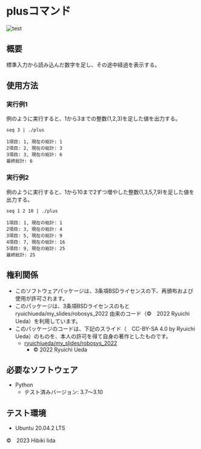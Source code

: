 # plusコマンド

![test](http://github.com/hibiki703/robosys2023/actions/workflows/test.yml/badge.svg)

## 概要
標準入力から読み込んだ数字を足し、その途中経過を表示する。

## 使用方法
### 実行例1
例のように実行すると、1から3までの整数(1,2,3)を足した値を出力する。
```
seq 3 | ./plus
```
```
1項目: 1, 現在の総計: 1
2項目: 2, 現在の総計: 3
3項目: 3, 現在の総計: 6
最終総計: 6
```

### 実行例2
例のように実行すると、1から10まで2ずつ増やした整数(1,3,5,7,9)を足した値を出力する。
```
seq 1 2 10 | ./plus
```
```
1項目: 1, 現在の総計: 1
2項目: 3, 現在の総計: 4
3項目: 5, 現在の総計: 9
4項目: 7, 現在の総計: 16
5項目: 9, 現在の総計: 25
最終総計: 25
```
## 権利関係
* このソフトウェアパッケージは、3条項BSDライセンスの下、再頒布および使用が許可されます。
* このパッケージは、3条項BSDライセンスのもと ryuichiueda/my_slides/robosys_2022 由来のコード（©　2022 Ryuichi Ueda）を利用しています。
* このパッケージのコードは、下記のスライド（　CC-BY-SA 4.0 by Ryuichi Ueda）のものを、本人の許可を得て自身の著作としたものです。
  * [ryuichiueda/my_slides/robosys_2022](https://github.com/ryuichiueda/my_slides/tree/master/robosys_2022)
    * ©  2022 Ryuichi Ueda

## 必要なソフトウェア     
* Python
   * テスト済みバージョン: 3.7～3.10

## テスト環境
* Ubuntu 20.04.2 LTS


©　2023 Hibiki Iida

